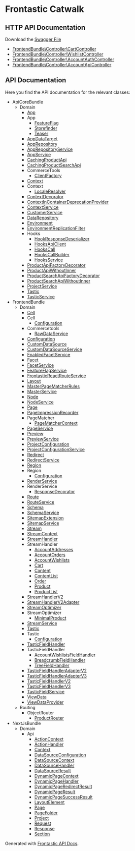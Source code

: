# Frontastic Catwalk

## HTTP API Documentation

Download the [Swagger File](swagger.yml)

* [FrontendBundle\Controller\CartController](php/FrontendBundle/Controller/CartController.rest.md)
* [FrontendBundle\Controller\WishlistController](php/FrontendBundle/Controller/WishlistController.rest.md)
* [FrontendBundle\Controller\AccountAuthController](php/FrontendBundle/Controller/AccountAuthController.rest.md)
* [FrontendBundle\Controller\AccountApiController](php/FrontendBundle/Controller/AccountApiController.rest.md)

##  API Documentation

Here you find the API documentation for the relevant classes:

* ApiCoreBundle
  * Domain
    * [App](php/ApiCoreBundle/Domain/App.md)
    * App
      * [FeatureFlag](php/ApiCoreBundle/Domain/App/FeatureFlag.md)
      * [Storefinder](php/ApiCoreBundle/Domain/App/Storefinder.md)
      * [Teaser](php/ApiCoreBundle/Domain/App/Teaser.md)
    * [AppDataTarget](php/ApiCoreBundle/Domain/AppDataTarget.md)
    * [AppRepository](php/ApiCoreBundle/Domain/AppRepository.md)
    * [AppRepositoryService](php/ApiCoreBundle/Domain/AppRepositoryService.md)
    * [AppService](php/ApiCoreBundle/Domain/AppService.md)
    * [CachingProductApi](php/ApiCoreBundle/Domain/CachingProductApi.md)
    * [CachingProductSearchApi](php/ApiCoreBundle/Domain/CachingProductSearchApi.md)
    * CommerceTools
      * [ClientFactory](php/ApiCoreBundle/Domain/CommerceTools/ClientFactory.md)
    * [Context](php/ApiCoreBundle/Domain/Context.md)
    * Context
      * [LocaleResolver](php/ApiCoreBundle/Domain/Context/LocaleResolver.md)
    * [ContextDecorator](php/ApiCoreBundle/Domain/ContextDecorator.md)
    * [ContextInContainerDeprecationProvider](php/ApiCoreBundle/Domain/ContextInContainerDeprecationProvider.md)
    * [ContextService](php/ApiCoreBundle/Domain/ContextService.md)
    * [CustomerService](php/ApiCoreBundle/Domain/CustomerService.md)
    * [DataRepository](php/ApiCoreBundle/Domain/DataRepository.md)
    * [Environment](php/ApiCoreBundle/Domain/Environment.md)
    * [EnvironmentReplicationFilter](php/ApiCoreBundle/Domain/EnvironmentReplicationFilter.md)
    * Hooks
      * [HookResponseDeserializer](php/ApiCoreBundle/Domain/Hooks/HookResponseDeserializer.md)
      * [HooksApiClient](php/ApiCoreBundle/Domain/Hooks/HooksApiClient.md)
      * [HooksCall](php/ApiCoreBundle/Domain/Hooks/HooksCall.md)
      * [HooksCallBuilder](php/ApiCoreBundle/Domain/Hooks/HooksCallBuilder.md)
      * [HooksService](php/ApiCoreBundle/Domain/Hooks/HooksService.md)
    * [ProductApiFactoryDecorator](php/ApiCoreBundle/Domain/ProductApiFactoryDecorator.md)
    * [ProductApiWithoutInner](php/ApiCoreBundle/Domain/ProductApiWithoutInner.md)
    * [ProductSearchApiFactoryDecorator](php/ApiCoreBundle/Domain/ProductSearchApiFactoryDecorator.md)
    * [ProductSearchApiWithoutInner](php/ApiCoreBundle/Domain/ProductSearchApiWithoutInner.md)
    * [ProjectService](php/ApiCoreBundle/Domain/ProjectService.md)
    * [Tastic](php/ApiCoreBundle/Domain/Tastic.md)
    * [TasticService](php/ApiCoreBundle/Domain/TasticService.md)
* FrontendBundle
  * Domain
    * [Cell](php/FrontendBundle/Domain/Cell.md)
    * Cell
      * [Configuration](php/FrontendBundle/Domain/Cell/Configuration.md)
    * Commercetools
      * [RawDataService](php/FrontendBundle/Domain/Commercetools/RawDataService.md)
    * [Configuration](php/FrontendBundle/Domain/Configuration.md)
    * [CustomDataSource](php/FrontendBundle/Domain/CustomDataSource.md)
    * [CustomDataSourceService](php/FrontendBundle/Domain/CustomDataSourceService.md)
    * [EnabledFacetService](php/FrontendBundle/Domain/EnabledFacetService.md)
    * [Facet](php/FrontendBundle/Domain/Facet.md)
    * [FacetService](php/FrontendBundle/Domain/FacetService.md)
    * [FeatureFlagService](php/FrontendBundle/Domain/FeatureFlagService.md)
    * [FrontasticReactRouteService](php/FrontendBundle/Domain/FrontasticReactRouteService.md)
    * [Layout](php/FrontendBundle/Domain/Layout.md)
    * [MasterPageMatcherRules](php/FrontendBundle/Domain/MasterPageMatcherRules.md)
    * [MasterService](php/FrontendBundle/Domain/MasterService.md)
    * [Node](php/FrontendBundle/Domain/Node.md)
    * [NodeService](php/FrontendBundle/Domain/NodeService.md)
    * [Page](php/FrontendBundle/Domain/Page.md)
    * [PageImpressionRecorder](php/FrontendBundle/Domain/PageImpressionRecorder.md)
    * PageMatcher
      * [PageMatcherContext](php/FrontendBundle/Domain/PageMatcher/PageMatcherContext.md)
    * [PageService](php/FrontendBundle/Domain/PageService.md)
    * [Preview](php/FrontendBundle/Domain/Preview.md)
    * [PreviewService](php/FrontendBundle/Domain/PreviewService.md)
    * [ProjectConfiguration](php/FrontendBundle/Domain/ProjectConfiguration.md)
    * [ProjectConfigurationService](php/FrontendBundle/Domain/ProjectConfigurationService.md)
    * [Redirect](php/FrontendBundle/Domain/Redirect.md)
    * [RedirectService](php/FrontendBundle/Domain/RedirectService.md)
    * [Region](php/FrontendBundle/Domain/Region.md)
    * Region
      * [Configuration](php/FrontendBundle/Domain/Region/Configuration.md)
    * [RenderService](php/FrontendBundle/Domain/RenderService.md)
    * RenderService
      * [ResponseDecorator](php/FrontendBundle/Domain/RenderService/ResponseDecorator.md)
    * [Route](php/FrontendBundle/Domain/Route.md)
    * [RouteService](php/FrontendBundle/Domain/RouteService.md)
    * [Schema](php/FrontendBundle/Domain/Schema.md)
    * [SchemaService](php/FrontendBundle/Domain/SchemaService.md)
    * [SitemapExtension](php/FrontendBundle/Domain/SitemapExtension.md)
    * [SitemapService](php/FrontendBundle/Domain/SitemapService.md)
    * [Stream](php/FrontendBundle/Domain/Stream.md)
    * [StreamContext](php/FrontendBundle/Domain/StreamContext.md)
    * [StreamHandler](php/FrontendBundle/Domain/StreamHandler.md)
    * StreamHandler
      * [AccountAddresses](php/FrontendBundle/Domain/StreamHandler/AccountAddresses.md)
      * [AccountOrders](php/FrontendBundle/Domain/StreamHandler/AccountOrders.md)
      * [AccountWishlists](php/FrontendBundle/Domain/StreamHandler/AccountWishlists.md)
      * [Cart](php/FrontendBundle/Domain/StreamHandler/Cart.md)
      * [Content](php/FrontendBundle/Domain/StreamHandler/Content.md)
      * [ContentList](php/FrontendBundle/Domain/StreamHandler/ContentList.md)
      * [Order](php/FrontendBundle/Domain/StreamHandler/Order.md)
      * [Product](php/FrontendBundle/Domain/StreamHandler/Product.md)
      * [ProductList](php/FrontendBundle/Domain/StreamHandler/ProductList.md)
    * [StreamHandlerV2](php/FrontendBundle/Domain/StreamHandlerV2.md)
    * [StreamHandlerV2Adapter](php/FrontendBundle/Domain/StreamHandlerV2Adapter.md)
    * [StreamOptimizer](php/FrontendBundle/Domain/StreamOptimizer.md)
    * StreamOptimizer
      * [MinimalProduct](php/FrontendBundle/Domain/StreamOptimizer/MinimalProduct.md)
    * [StreamService](php/FrontendBundle/Domain/StreamService.md)
    * [Tastic](php/FrontendBundle/Domain/Tastic.md)
    * Tastic
      * [Configuration](php/FrontendBundle/Domain/Tastic/Configuration.md)
    * [TasticFieldHandler](php/FrontendBundle/Domain/TasticFieldHandler.md)
    * TasticFieldHandler
      * [AccountWishlistsFieldHandler](php/FrontendBundle/Domain/TasticFieldHandler/AccountWishlistsFieldHandler.md)
      * [BreadcrumbFieldHandler](php/FrontendBundle/Domain/TasticFieldHandler/BreadcrumbFieldHandler.md)
      * [TreeFieldHandler](php/FrontendBundle/Domain/TasticFieldHandler/TreeFieldHandler.md)
    * [TasticFieldHandlerAdapterV2](php/FrontendBundle/Domain/TasticFieldHandlerAdapterV2.md)
    * [TasticFieldHandlerAdapterV3](php/FrontendBundle/Domain/TasticFieldHandlerAdapterV3.md)
    * [TasticFieldHandlerV2](php/FrontendBundle/Domain/TasticFieldHandlerV2.md)
    * [TasticFieldHandlerV3](php/FrontendBundle/Domain/TasticFieldHandlerV3.md)
    * [TasticFieldService](php/FrontendBundle/Domain/TasticFieldService.md)
    * [ViewData](php/FrontendBundle/Domain/ViewData.md)
    * [ViewDataProvider](php/FrontendBundle/Domain/ViewDataProvider.md)
  * Routing
    * ObjectRouter
      * [ProductRouter](php/FrontendBundle/Routing/ObjectRouter/ProductRouter.md)
* NextJsBundle
  * Domain
    * Api
      * [ActionContext](php/NextJsBundle/Domain/Api/ActionContext.md)
      * [ActionHandler](php/NextJsBundle/Domain/Api/ActionHandler.md)
      * [Context](php/NextJsBundle/Domain/Api/Context.md)
      * [DataSourceConfiguration](php/NextJsBundle/Domain/Api/DataSourceConfiguration.md)
      * [DataSourceContext](php/NextJsBundle/Domain/Api/DataSourceContext.md)
      * [DataSourceHandler](php/NextJsBundle/Domain/Api/DataSourceHandler.md)
      * [DataSourceResult](php/NextJsBundle/Domain/Api/DataSourceResult.md)
      * [DynamicPageContext](php/NextJsBundle/Domain/Api/DynamicPageContext.md)
      * [DynamicPageHandler](php/NextJsBundle/Domain/Api/DynamicPageHandler.md)
      * [DynamicPageRedirectResult](php/NextJsBundle/Domain/Api/DynamicPageRedirectResult.md)
      * [DynamicPageResult](php/NextJsBundle/Domain/Api/DynamicPageResult.md)
      * [DynamicPageSuccessResult](php/NextJsBundle/Domain/Api/DynamicPageSuccessResult.md)
      * [LayoutElement](php/NextJsBundle/Domain/Api/LayoutElement.md)
      * [Page](php/NextJsBundle/Domain/Api/Page.md)
      * [PageFolder](php/NextJsBundle/Domain/Api/PageFolder.md)
      * [Project](php/NextJsBundle/Domain/Api/Project.md)
      * [Request](php/NextJsBundle/Domain/Api/Request.md)
      * [Response](php/NextJsBundle/Domain/Api/Response.md)
      * [Section](php/NextJsBundle/Domain/Api/Section.md)


Generated with [Frontastic API Docs](https://github.com/FrontasticGmbH/apidocs).